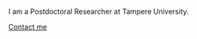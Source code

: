 I am a Postdoctoral Researcher at Tampere University.

<a href="contact" id="call-to-action">Contact me</a>
